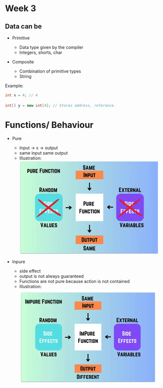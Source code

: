 # Week 3

## Data can be 

- Primitive
  - Data type given by the compiler
  - Integers, shorts, char

- Composite
  - Combination of primitive types
  - String

Example:

```java
int x = 4; // 4

int[] y = new int[4]; // Stores address, reference.
```

# Functions/ Behaviour

- Pure 
    - Input -> x -> output  
    - same input same output
    - Illustration:
![pure](pure.png)

- Inpure
    - side effect
    - output is not always guaranteed
    - Functions are not pure because action is not contained
    - Illustration:
![inpure](inpure.png)



